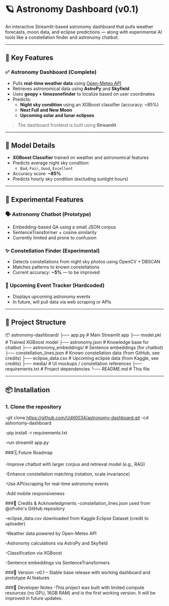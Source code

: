 # 🪐 Astronomy Dashboard (v0.1)

An interactive Streamlit-based astronomy dashboard that pulls weather forecasts, moon data, and eclipse predictions — along with experimental AI tools like a constellation finder and astronomy chatbot.

---

## 🌌 Key Features

### ✅ Astronomy Dashboard (Complete)
- Pulls **real-time weather data** using [Open-Meteo API](https://open-meteo.com/)
- Retrieves astronomical data using **AstroPy** and **Skyfield**
- Uses **geopy + timezonefinder** to localize based on user coordinates
- Predicts:
  - **Night sky condition** using an XGBoost classifier (accuracy: ~85%)
  - **Next Full and New Moon**
  - **Upcoming solar and lunar eclipses**

> The dashboard frontend is built using **Streamlit**

---

## 🧠 Model Details

- **XGBoost Classifier** trained on weather and astronomical features
- Predicts average night sky condition:
  - `Bad`, `Fair`, `Good`, `Excellent`
- Accuracy score: **~85%**
- Predicts hourly sky condition (excluding sunlight hours)

---

## 🤖 Experimental Features

### 🗣️ Astronomy Chatbot (Prototype)
- Embedding-based QA using a small JSON corpus
- SentenceTransformer + cosine similarity
- Currently limited and prone to confusion

### ✨ Constellation Finder (Experimental)
- Detects constellations from night sky photos using OpenCV + DBSCAN
- Matches patterns to known constellations
- Current accuracy: **~5%** — to be improved

### 📆 Upcoming Event Tracker (Hardcoded)
- Displays upcoming astronomy events
- In future, will pull data via web scraping or APIs

---

## 📁 Project Structure

📦 astronomy-dashboard/
├── app.py # Main Streamlit app
├── model.pkl # Trained XGBoost model
├── astronomy.json # Knowledge base for chatbot
├── astronomy_embeddings/ # Sentence embeddings (for chatbot)
├── constellation_lines.json # Known constellation data (from GitHub, see credits)
├── eclipse_data.csv # Upcoming eclipse data (from Kaggle, see credits)
├── media/ # UI mockups / constellation references
├── requirements.txt # Project dependencies
└── README.md # This file


---

## 📦 Installation

### 1. Clone the repository

-git clone https://github.com/Udit0034/astronomy-dashboard.git
-cd astronomy-dashboard


-pip install -r requirements.txt


-run streamlit app.py

###🗓️ Future Roadmap

 -Improve chatbot with larger corpus and retrieval model (e.g., RAG)

 -Enhance constellation matching (rotation, scale invariance)

 -Use API/scraping for real-time astronomy events

 -Add mobile responsiveness

###🙏 Credits & Acknowledgments
-constellation_lines.json used from @ofrohn's GitHub repository

-eclipse_data.csv downloaded from Kaggle Eclipse Dataset (credit to uploader)

-Weather data powered by Open-Meteo API

-Astronomy calculations via AstroPy and Skyfield

-Classification via XGBoost

-Sentence embeddings via SentenceTransformers


###🔖 Version
-v0.1 – Stable base release with working dashboard and prototype AI features

###🧠 Developer Notes
-This project was built with limited compute resources (no GPU, 16GB RAM) and is the first working version. It will be improved in future updates.
